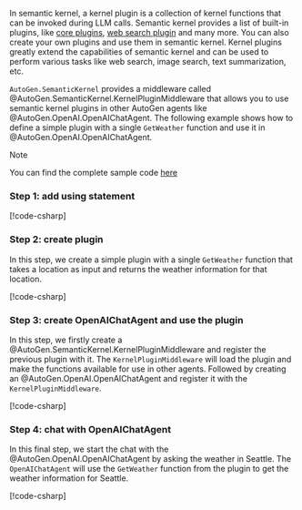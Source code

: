 In semantic kernel, a kernel plugin is a collection of kernel functions that can be invoked during LLM calls. Semantic kernel provides a list of built-in plugins, like [core plugins](https://github.com/microsoft/semantic-kernel/tree/main/dotnet/src/Plugins/Plugins.Core), [web search plugin](https://github.com/microsoft/semantic-kernel/tree/main/dotnet/src/Plugins/Plugins.Web) and many more. You can also create your own plugins and use them in semantic kernel. Kernel plugins greatly extend the capabilities of semantic kernel and can be used to perform various tasks like web search, image search, text summarization, etc.

`AutoGen.SemanticKernel` provides a middleware called @AutoGen.SemanticKernel.KernelPluginMiddleware that allows you to use semantic kernel plugins in other AutoGen agents like @AutoGen.OpenAI.OpenAIChatAgent. The following example shows how to define a simple plugin with a single `GetWeather` function and use it in @AutoGen.OpenAI.OpenAIChatAgent.

> [!NOTE]
> You can find the complete sample code [here](https://github.com/microsoft/autogen/blob/main/dotnet/samples/AutoGen.SemanticKernel.Sample/Use_Kernel_Functions_With_Other_Agent.cs)

### Step 1: add using statement

[!code-csharp[](../../../samples/AutoGen.SemanticKernel.Sample/Use_Kernel_Functions_With_Other_Agent.cs?name=Using)]

### Step 2: create plugin

In this step, we create a simple plugin with a single `GetWeather` function that takes a location as input and returns the weather information for that location.

[!code-csharp[](../../../samples/AutoGen.SemanticKernel.Sample/Use_Kernel_Functions_With_Other_Agent.cs?name=Create_plugin)]

### Step 3: create OpenAIChatAgent and use the plugin

In this step, we firstly create a @AutoGen.SemanticKernel.KernelPluginMiddleware and register the previous plugin with it. The `KernelPluginMiddleware` will load the plugin and make the functions available for use in other agents. Followed by creating an @AutoGen.OpenAI.OpenAIChatAgent and register it with the `KernelPluginMiddleware`.

[!code-csharp[](../../../samples/AutoGen.SemanticKernel.Sample/Use_Kernel_Functions_With_Other_Agent.cs?name=Use_plugin)]

### Step 4: chat with OpenAIChatAgent

In this final step, we start the chat with the @AutoGen.OpenAI.OpenAIChatAgent by asking the weather in Seattle. The `OpenAIChatAgent` will use the `GetWeather` function from the plugin to get the weather information for Seattle.

[!code-csharp[](../../../samples/AutoGen.SemanticKernel.Sample/Use_Kernel_Functions_With_Other_Agent.cs?name=Send_message)]
